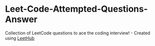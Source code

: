 # Leet-Code-Attempted-Questions-Answer
Collection of LeetCode questions to ace the coding interview! - Created using [LeetHub](https://github.com/QasimWani/LeetHub)
